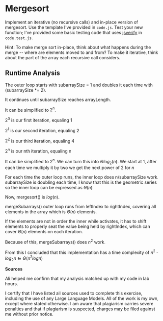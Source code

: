 # Mergesort

Implement an iterative (no recursive calls) and in-place version of mergesort.
Use the template I've provided in `code.js`. Test your new function; I've
provided some basic testing code that uses
[jsverify](https://jsverify.github.io/) in `code.test.js`.

Hint: To make merge sort in-place, think about what happens during the merge --
where are elements moved to and from? To make it iterative, think about the
part of the array each recursive call considers.

## Runtime Analysis

The outer loop starts with subarraySize = 1 and doubles it each time with (subarraySize *= 2).

It continues until subarraySize reaches arrayLength. 

It can be simplified to $2^n$.

$2^0$ is our first iteration, equaling 1

$2^1$ is our second iteration, equaling 2

$2^2$ is our third iteration, equaling 4

$2^n$ is our nth iteration, equaling n

It can be simplified to $2^n$. We can turn this into $\Theta log_2(n)$. We start at 1, after each time we multiply it by two we get the next power of 2 for $n$

For each time the outer loop runs, the inner loop does n/subarraySize work. subarraySize is doubling each time, I know that this is the geometric series so the inner loop can be expressed as $\Theta(n)$

Now, mergesort() is $log(n)$.

mergeSubarrays() outer loop runs from leftIndex to rightIndex, covering all elements in the array which is $\Theta(n)$ elements. 

If the elements are not in order the inner while activates, it has to shift elements to properly seat the value being held by rightIndex, which can cover $\Theta(n)$ elements on each iteration.

Because of this, mergeSubarrays() does $n^2$ work.

From this I concluded that this implementation has a time complexity of $n^2 \cdot log_2n ∈ \Theta (n^2logn)$

**Sources**

Ali helped me confirm that my analysis matched up with my code in lab hours.

I certify that I have listed all sources used to complete this exercise, including the use of any Large Language Models. All of the work is my own, except where stated otherwise. I am aware that plagiarism carries severe penalties and that if plagiarism is suspected, charges may be filed against me without prior notice.
